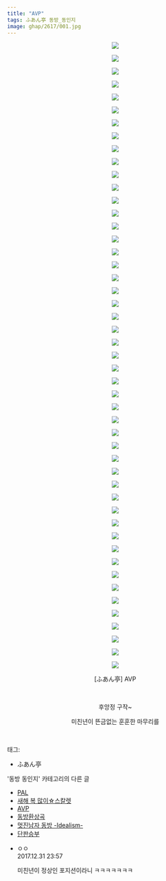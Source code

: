 ```yaml
---
title: "AVP"
tags: ふあん亭 동방_동인지
image: ghap/2617/001.jpg
---
```

<div class="article">
<p style="text-align: center; clear: none; float: none;"><img src="{{ site.nasurl }}/ghap/2617/001.jpg"/></p>
<p style="text-align: center; clear: none; float: none;"><img src="{{ site.nasurl }}/ghap/2617/002.jpg"/></p>
<p style="text-align: center; clear: none; float: none;"><img src="{{ site.nasurl }}/ghap/2617/003.jpg"/></p>
<p style="text-align: center; clear: none; float: none;"><img src="{{ site.nasurl }}/ghap/2617/004.jpg"/></p>
<p style="text-align: center; clear: none; float: none;"><img src="{{ site.nasurl }}/ghap/2617/005.jpg"/></p>
<p style="text-align: center; clear: none; float: none;"><img src="{{ site.nasurl }}/ghap/2617/006.jpg"/></p>
<p style="text-align: center; clear: none; float: none;"><img src="{{ site.nasurl }}/ghap/2617/007.jpg"/></p>
<p style="text-align: center; clear: none; float: none;"><img src="{{ site.nasurl }}/ghap/2617/008.jpg"/></p>
<p style="text-align: center; clear: none; float: none;"><img src="{{ site.nasurl }}/ghap/2617/009.jpg"/></p>
<p style="text-align: center; clear: none; float: none;"><img src="{{ site.nasurl }}/ghap/2617/010.jpg"/></p>
<p style="text-align: center; clear: none; float: none;"><img src="{{ site.nasurl }}/ghap/2617/011.jpg"/></p>
<p style="text-align: center; clear: none; float: none;"><img src="{{ site.nasurl }}/ghap/2617/012.jpg"/></p>
<p style="text-align: center; clear: none; float: none;"><img src="{{ site.nasurl }}/ghap/2617/013.jpg"/></p>
<p style="text-align: center; clear: none; float: none;"><img src="{{ site.nasurl }}/ghap/2617/014.jpg"/></p>
<p style="text-align: center; clear: none; float: none;"><img src="{{ site.nasurl }}/ghap/2617/015.jpg"/></p>
<p style="text-align: center; clear: none; float: none;"><img src="{{ site.nasurl }}/ghap/2617/016.jpg"/></p>
<p style="text-align: center; clear: none; float: none;"><img src="{{ site.nasurl }}/ghap/2617/017.jpg"/></p>
<p style="text-align: center; clear: none; float: none;"><img src="{{ site.nasurl }}/ghap/2617/018.jpg"/></p>
<p style="text-align: center; clear: none; float: none;"><img src="{{ site.nasurl }}/ghap/2617/019.jpg"/></p>
<p style="text-align: center; clear: none; float: none;"><img src="{{ site.nasurl }}/ghap/2617/020.jpg"/></p>
<p style="text-align: center; clear: none; float: none;"><img src="{{ site.nasurl }}/ghap/2617/021.jpg"/></p>
<p style="text-align: center; clear: none; float: none;"><img src="{{ site.nasurl }}/ghap/2617/022.jpg"/></p>
<p style="text-align: center; clear: none; float: none;"><img src="{{ site.nasurl }}/ghap/2617/023.jpg"/></p>
<p style="text-align: center; clear: none; float: none;"><img src="{{ site.nasurl }}/ghap/2617/024.jpg"/></p>
<p style="text-align: center; clear: none; float: none;"><img src="{{ site.nasurl }}/ghap/2617/025.jpg"/></p>
<p style="text-align: center; clear: none; float: none;"><img src="{{ site.nasurl }}/ghap/2617/026.jpg"/></p>
<p style="text-align: center; clear: none; float: none;"><img src="{{ site.nasurl }}/ghap/2617/027.jpg"/></p>
<p style="text-align: center; clear: none; float: none;"><img src="{{ site.nasurl }}/ghap/2617/028.jpg"/></p>
<p style="text-align: center; clear: none; float: none;"><img src="{{ site.nasurl }}/ghap/2617/029.jpg"/></p>
<p style="text-align: center; clear: none; float: none;"><img src="{{ site.nasurl }}/ghap/2617/030.jpg"/></p>
<p style="text-align: center; clear: none; float: none;"><img src="{{ site.nasurl }}/ghap/2617/031.jpg"/></p>
<p style="text-align: center; clear: none; float: none;"><img src="{{ site.nasurl }}/ghap/2617/032.jpg"/></p>
<p style="text-align: center; clear: none; float: none;"><img src="{{ site.nasurl }}/ghap/2617/033.jpg"/></p>
<p style="text-align: center; clear: none; float: none;"><img src="{{ site.nasurl }}/ghap/2617/034.jpg"/></p>
<p style="text-align: center; clear: none; float: none;"><img src="{{ site.nasurl }}/ghap/2617/035.jpg"/></p>
<p style="text-align: center; clear: none; float: none;"><img src="{{ site.nasurl }}/ghap/2617/036.jpg"/></p>
<p style="text-align: center; clear: none; float: none;"><img src="{{ site.nasurl }}/ghap/2617/037.jpg"/></p>
<p style="text-align: center; clear: none; float: none;"><img src="{{ site.nasurl }}/ghap/2617/038.jpg"/></p>
<p style="text-align: center; clear: none; float: none;"><img src="{{ site.nasurl }}/ghap/2617/039.jpg"/></p>
<p style="text-align: center; clear: none; float: none;"><img src="{{ site.nasurl }}/ghap/2617/040.jpg"/></p>
<p style="text-align: center; clear: none; float: none;"><img src="{{ site.nasurl }}/ghap/2617/041.jpg"/></p>
<p style="text-align: center; clear: none; float: none;"><img src="{{ site.nasurl }}/ghap/2617/042.jpg"/></p>
<p style="text-align: center; clear: none; float: none;"><img src="{{ site.nasurl }}/ghap/2617/043.jpg"/></p>
<p style="text-align: center; clear: none; float: none;"><img src="{{ site.nasurl }}/ghap/2617/044.jpg"/></p>
<p style="text-align: center; clear: none; float: none;"><img src="{{ site.nasurl }}/ghap/2617/045.jpg"/></p>
<p style="text-align: center; clear: none; float: none;"><img src="{{ site.nasurl }}/ghap/2617/046.jpg"/></p>
<p style="text-align: center; clear: none; float: none;"><img src="{{ site.nasurl }}/ghap/2617/047.jpg"/></p>
<p style="text-align: center; clear: none; float: none;"><img src="{{ site.nasurl }}/ghap/2617/048.jpg"/></p>
<p style="text-align: center; clear: none; float: none;"><img src="{{ site.nasurl }}/ghap/2617/049.jpg"/></p>
<p style="text-align: center; clear: none; float: none;">[ふあん亭] AVP</p>
<p style="text-align: center; clear: none; float: none;"><br/></p>
<p style="text-align: center; clear: none; float: none;">후앙정 구작~</p>
<p style="text-align: center; clear: none; float: none;">미친년이 뜬금없는 훈훈한 마무리를</p>
<p><br/></p>
</div><div class="tagTrail">
<p>태그: </p>
<ul>
<li>ふあん亭</li>
</ul>
</div><div class="another">
<p>'동방 동인지' 카테고리의 다른 글</p>
<ul>
<li><a href="/2016-10-17-ghap_2619">PAL</a></li>
<li><a href="/2016-10-16-ghap_2618">새해 복 많이☆스칼렛</a></li>
<li><a href="/2016-10-16-ghap_2617">AVP</a></li>
<li><a href="/2016-10-16-ghap_2615">동방환상곡</a></li>
<li><a href="/2016-10-16-ghap_2613">멋진남자 동방 -Idealism-</a></li>
<li><a href="/2016-10-16-ghap_2612">단판승부</a></li>
</ul>
</div><div class="cb_module cb_fluid">
<div class="cb_wrt cb_profile">
<div class="comment">
<ul>
<li class="cb_thumb_off" id="comment15163924">
<div class="cb_comment_area">
<div class="cb_info_area">
<div class="cb_section">
<span class="cb_nick_name">ㅇㅇ</span>
</div>
<div class="cb_section">
<span class="cb_date">2017.12.31 23:57 </span>
</div>
</div>
<div class="cb_dsc_comment">
<p class="cb_dsc">
											미친년이 정상인 포지션이라니 ㅋㅋㅋㅋㅋㅋㅋ
										</p>
</div>
</div></li>
</ul>
</div>
</div><!-- commentList close -->
</div>
